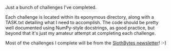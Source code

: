 Just a bunch of challenges I've completed.

Each challenge is located within its eponymous directory, along with a TASK.txt detailing what I need to accomplish.
The code should be pretty well documented using NumPy-style docstrings, as good practice, but beyond that it's just my amateur attempt at completing each challenge.

Most of the challenges I complete will be from the [SlothBytes newsletter](https://slothbytes.beehiiv.com/subscribe?ref=zOJ2tJGPlQ)! :-)